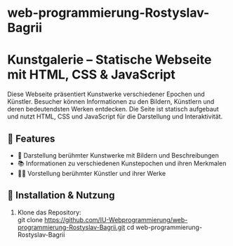 # web-programmierung-Rostyslav-Bagrii

# Kunstgalerie – Statische Webseite mit HTML, CSS & JavaScript

Diese Webseite präsentiert Kunstwerke verschiedener Epochen und Künstler. Besucher können Informationen zu den Bildern, Künstlern und deren bedeutendsten Werken entdecken. Die Seite ist statisch aufgebaut und nutzt HTML, CSS und JavaScript für die Darstellung und Interaktivität.

## 📌 Features

- 🎨 Darstellung berühmter Kunstwerke mit Bildern und Beschreibungen  
- 📚 Informationen zu verschiedenen Kunstepochen und ihren Merkmalen  
- 👨‍🎨 Vorstellung berühmter Künstler und ihrer Werke  


## 🚀 Installation & Nutzung

1. Klone das Repository:  
   git clone https://github.com/IU-Webprogrammierung/web-programmierung-Rostyslav-Bagrii.git
   cd web-programmierung-Rostyslav-Bagrii
